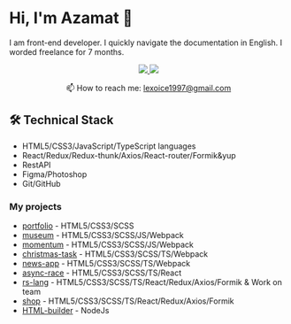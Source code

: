 # Hi, I'm Azamat 👋
I am front-end developer. I quickly navigate the documentation in English. I worded freelance for 7 months.

<p align='center'>
   <a href="https://www.linkedin.com/in/азамат-бердимуратов-03b1a0236/">
       <img src="https://img.shields.io/badge/linkedin-%230077B5.svg?&style=for-the-badge&logo=linkedin&logoColor=white"/>
   </a>
   <a href="https://t.me/lexoice1997">
       <img src="https://img.shields.io/badge/Telegram-2CA5E0?style=for-the-badge&logo=telegram&logoColor=white"/>
   </a>
<p align='center'>
   📫 How to reach me: <a href='mailto:lexoice1997@gmail.com'>lexoice1997@gmail.com</a>
</p>

## 🛠 Technical Stack
*   HTML5/CSS3/JavaScript/TypeScript languages
*   React/Redux/Redux-thunk/Axios/React-router/Formik&yup
*   RestAPI
*   Figma/Photoshop
*   Git/GitHub

### My projects

*   [portfolio](https://github.com/Lexoice1997/Portfolio) - HTML5/CSS3/SCSS
*   [museum](https://github.com/Lexoice1997/museum) - HTML5/CSS3/SCSS/JS/Webpack
*   [momentum](https://github.com/Lexoice1997/momentum) - HTML5/CSS3/SCSS/JS/Webpack
*   [christmas-task](https://github.com/Lexoice1997/christmas-task) - HTML5/CSS3/SCSS/TS/Webpack
*   [news-app](https://github.com/Lexoice1997/news-app) - HTML5/CSS3/SCSS/TS/Webpack
*   [async-race](https://github.com/Lexoice1997/async-race) - HTML5/CSS3/SCSS/TS/React
*   [rs-lang](https://github.com/Lexoice1997/rs-lang) - HTML5/CSS3/SCSS/TS/React/Redux/Axios/Formik & Work on team
*   [shop](https://github.com/Lexoice1997/shop) - HTML5/CSS3/SCSS/TS/React/Redux/Axios/Formik
*   [HTML-builder](https://github.com/Lexoice1997/HTML-builder) - NodeJs

